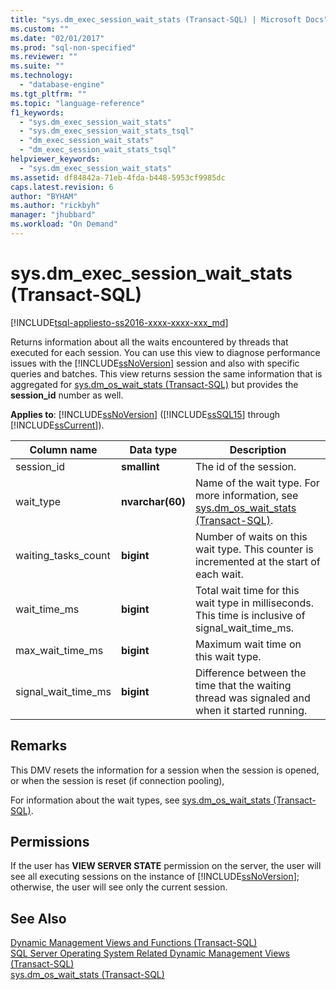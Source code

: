 ```yaml
---
title: "sys.dm_exec_session_wait_stats (Transact-SQL) | Microsoft Docs"
ms.custom: ""
ms.date: "02/01/2017"
ms.prod: "sql-non-specified"
ms.reviewer: ""
ms.suite: ""
ms.technology: 
  - "database-engine"
ms.tgt_pltfrm: ""
ms.topic: "language-reference"
f1_keywords: 
  - "sys.dm_exec_session_wait_stats"
  - "sys.dm_exec_session_wait_stats_tsql"
  - "dm_exec_session_wait_stats"
  - "dm_exec_session_wait_stats_tsql"
helpviewer_keywords: 
  - "sys.dm_exec_session_wait_stats"
ms.assetid: df84842a-71eb-4fda-b448-5953cf9985dc
caps.latest.revision: 6
author: "BYHAM"
ms.author: "rickbyh"
manager: "jhubbard"
ms.workload: "On Demand"
---
```

# sys.dm_exec_session_wait_stats (Transact-SQL)
[!INCLUDE[tsql-appliesto-ss2016-xxxx-xxxx-xxx_md](../../includes/tsql-appliesto-ss2016-xxxx-xxxx-xxx-md.md)]

  Returns information about all the waits encountered by threads that executed for each session. You can use this  view to diagnose performance issues with the [!INCLUDE[ssNoVersion](../../includes/ssnoversion-md.md)] session and also with specific queries and batches.  This view returns session the same information that is aggregated for [sys.dm_os_wait_stats &#40;Transact-SQL&#41;](../../relational-databases/system-dynamic-management-views/sys-dm-os-wait-stats-transact-sql.md) but provides the **session_id** number as well.  
  
**Applies to**: [!INCLUDE[ssNoVersion](../../includes/ssnoversion-md.md)] ([!INCLUDE[ssSQL15](../../includes/sssql15-md.md)] through [!INCLUDE[ssCurrent](../../includes/sscurrent-md.md)]).  
  
|Column name|Data type|Description|  
|-----------------|---------------|-----------------|  
|session_id|**smallint**|The id of the session.|  
|wait_type|**nvarchar(60)**|Name of the wait type. For more information, see [sys.dm_os_wait_stats &#40;Transact-SQL&#41;](../../relational-databases/system-dynamic-management-views/sys-dm-os-wait-stats-transact-sql.md).|  
|waiting_tasks_count|**bigint**|Number of waits on this wait type. This counter is incremented at the start of each wait.|  
|wait_time_ms|**bigint**|Total wait time for this wait type in milliseconds. This time is inclusive of signal_wait_time_ms.|  
|max_wait_time_ms|**bigint**|Maximum wait time on this wait type.|  
|signal_wait_time_ms|**bigint**|Difference between the time that the waiting thread was signaled and when it started running.|  
  
## Remarks  
 This DMV resets the information for a session when the session is opened, or when the session is reset (if connection pooling),  
  
 For information about the wait types, see [sys.dm_os_wait_stats &#40;Transact-SQL&#41;](../../relational-databases/system-dynamic-management-views/sys-dm-os-wait-stats-transact-sql.md).  
  
## Permissions  
 If the user has **VIEW SERVER STATE** permission on the server, the user will see all executing sessions on the instance of [!INCLUDE[ssNoVersion](../../includes/ssnoversion-md.md)]; otherwise, the user will see only the current session.  
  
## See Also  
 [Dynamic Management Views and Functions &#40;Transact-SQL&#41;](~/relational-databases/system-dynamic-management-views/system-dynamic-management-views.md)   
 [SQL Server Operating System Related Dynamic Management Views &#40;Transact-SQL&#41;](../../relational-databases/system-dynamic-management-views/sql-server-operating-system-related-dynamic-management-views-transact-sql.md)   
 [sys.dm_os_wait_stats &#40;Transact-SQL&#41;](../../relational-databases/system-dynamic-management-views/sys-dm-os-wait-stats-transact-sql.md)  
 
